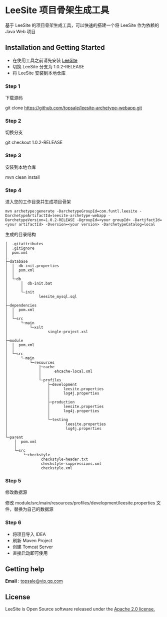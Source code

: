 # LeeSite 项目骨架生成工具

基于 LeeSite 的项目骨架生成工具，可以快速的搭建一个将 LeeSite 作为依赖的 Java Web 项目

## Installation and Getting Started

* 在使用工具之前请先安装 [LeeSite](https://github.com/topsale/leesite)
* 切换 LeeSite 分支为 1.0.2-RELEASE
* 将 LeeSite 安装到本地仓库

### Step 1

下载源码

git clone https://github.com/topsale/leesite-archetype-webapp.git

### Step 2

切换分支

git checkout 1.0.2-RELEASE

### Step 3

安装到本地仓库

mvn clean install

### Step 4

进入您的工作目录并生成项目骨架

```
mvn archetype:generate -DarchetypeGroupId=com.funtl.leesite -DarchetypeArtifactId=leesite-archetype-webapp -DarchetypeVersion=1.0.2-RELEASE -DgroupId=<your groupId> -DartifactId=<your artifactId> -Dversion=<your version> -DarchetypeCatalog=local
```

生成的目录结构

```
│  .gitattributes
│  .gitignore
│  pom.xml
│
├─database
│  │  db-init.properties
│  │  pom.xml
│  │
│  └─db
│      │  db-init.bat
│      │
│      └─init
│              leesite_mysql.sql
│
├─dependencies
│  │  pom.xml
│  │
│  └─src
│      └─main
│          └─xslt
│                  single-project.xsl
│
├─module
│  │  pom.xml
│  │
│  └─src
│      └─main
│          └─resources
│              ├─cache
│              │      ehcache-local.xml
│              │
│              └─profiles
│                  ├─development
│                  │      leesite.properties
│                  │      log4j.properties
│                  │
│                  ├─production
│                  │      leesite.properties
│                  │      log4j.properties
│                  │
│                  └─testing
│                          leesite.properties
│                          log4j.properties
│
└─parent
    │  pom.xml
    │
    └─src
        └─checkstyle
                checkstyle-header.txt
                checkstyle-suppressions.xml
                checkstyle.xml
```

### Step 5

修改数据源

修改 module/src/main/resources/profiles/development/leesite.properties 文件，替换为自己的数据源

### Step 6
* 将项目导入 IDEA
* 刷新 Maven Project
* 创建 Tomcat Server
* 直接启动即可使用

## Getting help
**Email** : topsale@vip.qq.com

## License
LeeSite is Open Source software released under the [Apache 2.0 license.](http://www.apache.org/licenses/LICENSE-2.0.html)